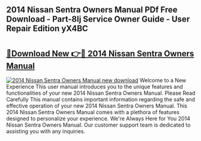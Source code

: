 ## 2014 Nissan Sentra Owners Manual PDf Free Download - Part-8Ij Service Owner Guide - User Repair Edition yX4BC

# <h2><a href="http://bc1090.oget.top/?id=2014+Nissan+Sentra+Owners+Manual">🔗Download New 👉🔴 2014 Nissan Sentra Owners Manual</a></h2>

[![2014 Nissan Sentra Owners Manual new download](https://i.imgur.com/5g1atiW.png)](http://bc1090.oget.top/?id=2014+Nissan+Sentra+Owners+Manual)
Welcome to a New Experience This user manual introduces you to the unique features and functionalities of your new 2014 Nissan Sentra Owners Manual. Please Read Carefully This manual contains important information regarding the safe and effective operation of your new 2014 Nissan Sentra Owners Manual. This 2014 Nissan Sentra Owners Manual comes with a plethora of features designed to personalize your experience. We're Always Here for You 2014 Nissan Sentra Owners Manual. Our customer support team is dedicated to assisting you with any inquiries.
